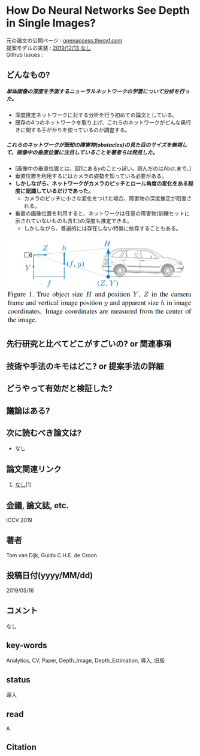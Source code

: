 # How Do Neural Networks See Depth in Single Images?

元の論文の公開ページ : [openaccess.thecvf.com](http://openaccess.thecvf.com/content_ICCV_2019/papers/van_Dijk_How_Do_Neural_Networks_See_Depth_in_Single_Images_ICCV_2019_paper.pdf)  
提案モデルの実装 : [2019/12/13 なし]()  
Github Issues : []()  

## どんなもの?
##### 単体画像の深度を予測するニューラルネットワークの学習について分析を行った。
- 深度推定ネットワークに対する分析を行う初めての論文としている。
- 既存の4つのネットワークを取り上げ、これらのネットワークがどんな奥行きに関する手がかりを使っているのか調査する。

##### これらのネットワークが既知の障害物(obstacles)の見た目のサイズを無視して、画像中の垂直位置に注目していることを著者らは発見した。
- [画像中の垂直位置とは、図1にある$y$のことっぽい。読んだのはAbst.まで。]
- 垂直位置を利用するにはカメラの姿勢を知っている必要がある。
- **しかしながら、ネットワークがカメラのピッチとロール角度の変化をある程度に認識しているだけであった。**
    - カメラのピッチに小さな変化をつけた場合、障害物の深度推定が阻害される。
- 垂直の画像位置を利用すると、ネットワークは任意の障害物(訓練セットに示されていないものも含む)の深度も推定できる。
    - しかしながら、普遍的には存在しない特徴に依存することもある。

![fig1](img/HDNNSDiSI/fig1.png)

## 先行研究と比べてどこがすごいの? or 関連事項

## 技術や手法のキモはどこ? or 提案手法の詳細

## どうやって有効だと検証した?

## 議論はある?

## 次に読むべき論文は?
- なし

## 論文関連リンク
1. [なし]()[1]

## 会議, 論文誌, etc.
ICCV 2019

## 著者
Tom van Dijk, Guido C.H.E. de Croon

## 投稿日付(yyyy/MM/dd)
2019/05/16

## コメント
なし

## key-words
Analytics, CV, Paper, Depth_Image, Depth_Estimation, 導入, 旧版

## status
導入

## read
A

## Citation
